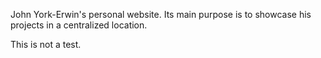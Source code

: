 John York-Erwin's personal website. Its main purpose is to showcase his projects in a centralized location.

This is not a test.
